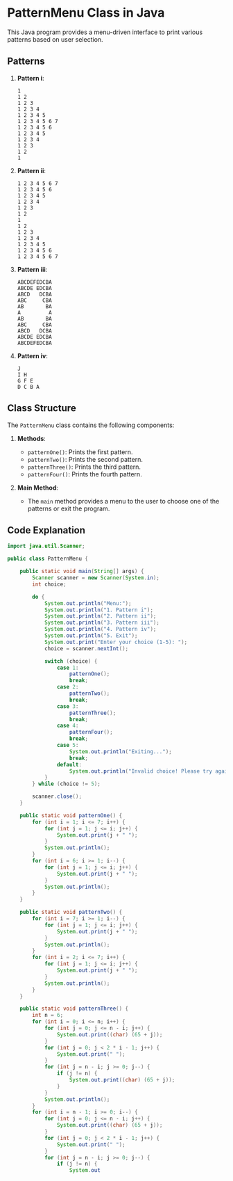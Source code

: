 # PatternMenu Class in Java

This Java program provides a menu-driven interface to print various patterns based on user selection.

## Patterns

1. **Pattern i**:
    ```
    1
    1 2
    1 2 3
    1 2 3 4
    1 2 3 4 5
    1 2 3 4 5 6 7
    1 2 3 4 5 6
    1 2 3 4 5
    1 2 3 4
    1 2 3
    1 2
    1
    ```

2. **Pattern ii**:
    ```
    1 2 3 4 5 6 7
    1 2 3 4 5 6
    1 2 3 4 5
    1 2 3 4
    1 2 3
    1 2
    1
    1 2
    1 2 3
    1 2 3 4
    1 2 3 4 5
    1 2 3 4 5 6
    1 2 3 4 5 6 7
    ```

3. **Pattern iii**:
    ```
    ABCDEFEDCBA
    ABCDE EDCBA
    ABCD   DCBA
    ABC     CBA
    AB       BA
    A         A
    AB       BA
    ABC     CBA
    ABCD   DCBA
    ABCDE EDCBA
    ABCDEFEDCBA
    ```

4. **Pattern iv**:
    ```
    J
    I H
    G F E
    D C B A
    ```

## Class Structure

The `PatternMenu` class contains the following components:

1. **Methods**:
    - `patternOne()`: Prints the first pattern.
    - `patternTwo()`: Prints the second pattern.
    - `patternThree()`: Prints the third pattern.
    - `patternFour()`: Prints the fourth pattern.

2. **Main Method**:
    - The `main` method provides a menu to the user to choose one of the patterns or exit the program.

## Code Explanation

```java
import java.util.Scanner;

public class PatternMenu {

    public static void main(String[] args) {
        Scanner scanner = new Scanner(System.in);
        int choice;

        do {
            System.out.println("Menu:");
            System.out.println("1. Pattern i");
            System.out.println("2. Pattern ii");
            System.out.println("3. Pattern iii");
            System.out.println("4. Pattern iv");
            System.out.println("5. Exit");
            System.out.print("Enter your choice (1-5): ");
            choice = scanner.nextInt();

            switch (choice) {
                case 1:
                    patternOne();
                    break;
                case 2:
                    patternTwo();
                    break;
                case 3:
                    patternThree();
                    break;
                case 4:
                    patternFour();
                    break;
                case 5:
                    System.out.println("Exiting...");
                    break;
                default:
                    System.out.println("Invalid choice! Please try again.");
            }
        } while (choice != 5);

        scanner.close();
    }

    public static void patternOne() {
        for (int i = 1; i <= 7; i++) {
            for (int j = 1; j <= i; j++) {
                System.out.print(j + " ");
            }
            System.out.println();
        }
        for (int i = 6; i >= 1; i--) {
            for (int j = 1; j <= i; j++) {
                System.out.print(j + " ");
            }
            System.out.println();
        }
    }

    public static void patternTwo() {
        for (int i = 7; i >= 1; i--) {
            for (int j = 1; j <= i; j++) {
                System.out.print(j + " ");
            }
            System.out.println();
        }
        for (int i = 2; i <= 7; i++) {
            for (int j = 1; j <= i; j++) {
                System.out.print(j + " ");
            }
            System.out.println();
        }
    }

    public static void patternThree() {
        int n = 6;
        for (int i = 0; i <= n; i++) {
            for (int j = 0; j <= n - i; j++) {
                System.out.print((char) (65 + j));
            }
            for (int j = 0; j < 2 * i - 1; j++) {
                System.out.print(" ");
            }
            for (int j = n - i; j >= 0; j--) {
                if (j != n) {
                    System.out.print((char) (65 + j));
                }
            }
            System.out.println();
        }
        for (int i = n - 1; i >= 0; i--) {
            for (int j = 0; j <= n - i; j++) {
                System.out.print((char) (65 + j));
            }
            for (int j = 0; j < 2 * i - 1; j++) {
                System.out.print(" ");
            }
            for (int j = n - i; j >= 0; j--) {
                if (j != n) {
                    System.out
